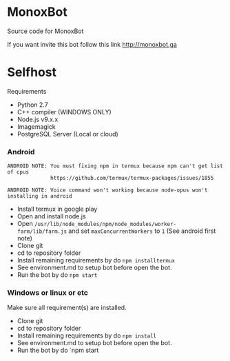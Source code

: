 MonoxBot
========

Source code for MonoxBot

If you want invite this bot follow this link <http://monoxbot.ga>

# Selfhost

Requirements
- Python 2.7
- C++ compiler (WINDOWS ONLY)
- Node.js v9.x.x
- Imagemagick
- PostgreSQL Server (Local or cloud)

### Android
```
ANDROID NOTE: You must fixing npm in termux because npm can't get list of cpus 
              https://github.com/termux/termux-packages/issues/1855
```
```
ANDROID NOTE: Voice command won't working because node-opus won't installing in android
```
- Install termux in google play
- Open and install node.js
- Open `/usr/lib/node_modules/npm/node_modules/worker-farm/lib/farm.js` and set `maxConcurrentWorkers` to `1`
  (See android first note)
- Clone git
- cd to repository folder
- Install remaining requirements by do `npm installtermux`
- See environment.md to setup bot before open the bot.
- Run the bot by do `npm start`

### Windows or linux or etc

Make sure all requirement(s) are installed.

- Clone git
- cd to repository folder
- Install remaining requirements by do `npm install`
- See environment.md to setup bot before open the bot.
- Run the bot by do `npm start
